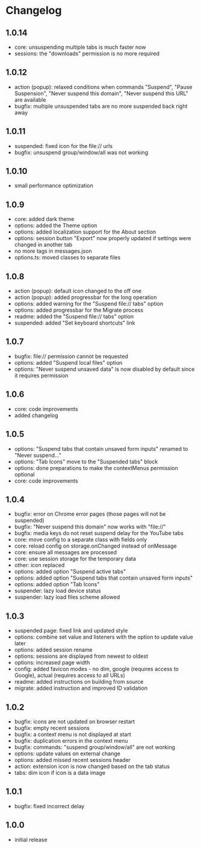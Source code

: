 # Changelog

## 1.0.14

- core: unsuspending multiple tabs is much faster now
- sessions: the "downloads" permission is no more required

## 1.0.12

- action (popup): relaxed conditions when commands "Suspend", "Pause Suspension", "Never suspend this domain", "Never suspend this URL" are available
- bugfix: multiple unsuspended tabs are no more suspended back right away

## 1.0.11

- suspended: fixed icon for the file:// urls
- bugfix: unsuspend group/window/all was not working

## 1.0.10

- small performance optimization

## 1.0.9

- core: added dark theme
- options: added the Theme option
- options: added localization support for the About section
- options: session button "Export" now properly updated if settings were changed in another tab
- no more tags in messages.json
- options.ts: moved classes to separate files

## 1.0.8

- action (popup): default icon changed to the off one
- action (popup): added progressbar for the long operation
- options: added warning for the "Suspend file:// tabs" option
- options: added progressbar for the Migrate process
- readme: added the "Suspend file:// tabs" option
- suspended: added "Set keyboard shortcuts" link

## 1.0.7

- bugfix: file:// permission cannot be requested
- options: added "Suspend local files" option
- options: "Never suspend unsaved data" is now disabled by default since it requires permission

## 1.0.6

- core: code improvements
- added changelog

## 1.0.5

- options: "Suspend tabs that contain unsaved form inputs" renamed to "Never suspend..."
- options: "Tab Icons" move to the "Suspended tabs" block
- options: done preparations to make the contextMenus permission optional
- core: code improvements

## 1.0.4

- bugfix: error on Chrome error pages (those pages will not be suspended)
- bugfix: "Never suspend this domain" now works with "file://"
- bugfix: media keys do not reset suspend delay for the YouTube tabs
- core: move config to a separate class with fields only
- core: reload config on storage.onChanged instead of onMessage
- core: ensure all messages are processed
- core: use session storage for the temporary data
- other: icon replaced
- options: added option "Suspend active tabs"
- options: added option "Suspend tabs that contain unsaved form inputs"
- options: added option "Tab Icons"
- suspender: lazy load device status
- suspender: lazy load files scheme allowed

## 1.0.3

- suspended page: fixed link and updated style
- options: combine set value and listeners with the option to update value later
- options: added session rename
- options: sessions are displayed from newest to oldest
- options: increased page width
- config: added favicon modes - no dim, google (requires access to Google), actual (requires access to all URLs)
- readme: added instructions on building from source
- migrate: added instruction and improved ID validation

## 1.0.2

- bugfix: icons are not updated on browser restart
- bugfix: empty recent sessions
- bugfix: a context menu is not displayed at start
- bugfix: duplication errors in the context menu
- bugfix: commands: "suspend group/window/all" are not working
- options: update values on external change
- options: added missed recent sessions header
- action: extension icon is now changed based on the tab status
- tabs: dim icon if icon is a data image

## 1.0.1

- bugfix: fixed incorrect delay

## 1.0.0

- initial release